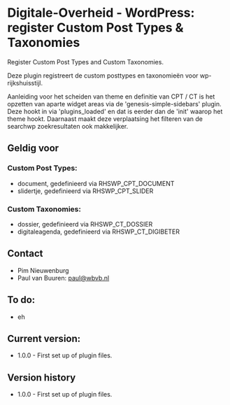 # Digitale-Overheid - WordPress: register Custom Post Types & Taxonomies
Register Custom Post Types and Custom Taxonomies.

Deze plugin registreert de custom posttypes en taxonomieën voor wp-rijkshuisstijl. 

Aanleiding voor het scheiden van theme en definitie van CPT / CT is het opzetten van aparte widget areas via de 'genesis-simple-sidebars' plugin. Deze hookt in via 'plugins_loaded' en dat is eerder dan de 'init' waarop het theme hookt. Daarnaast maakt deze verplaatsing het filteren van de searchwp zoekresultaten ook makkelijker.

## Geldig voor

### Custom Post Types:

* document, gedefinieerd via RHSWP_CPT_DOCUMENT
* slidertje, gedefinieerd via RHSWP_CPT_SLIDER

### Custom Taxonomies:

* dossier, gedefinieerd via RHSWP_CT_DOSSIER
* digitaleagenda, gedefinieerd via RHSWP_CT_DIGIBETER

## Contact
* Pim Nieuwenburg
* Paul van Buuren: paul@wbvb.nl

## To do:
* eh

## Current version:
* 1.0.0 - First set up of plugin files.

## Version history
* 1.0.0 - First set up of plugin files.
